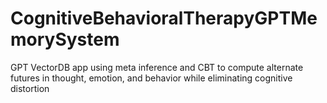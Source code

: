 # CognitiveBehavioralTherapyGPTMemorySystem
GPT VectorDB app using meta inference and CBT to compute alternate futures in thought, emotion, and behavior while eliminating cognitive distortion
